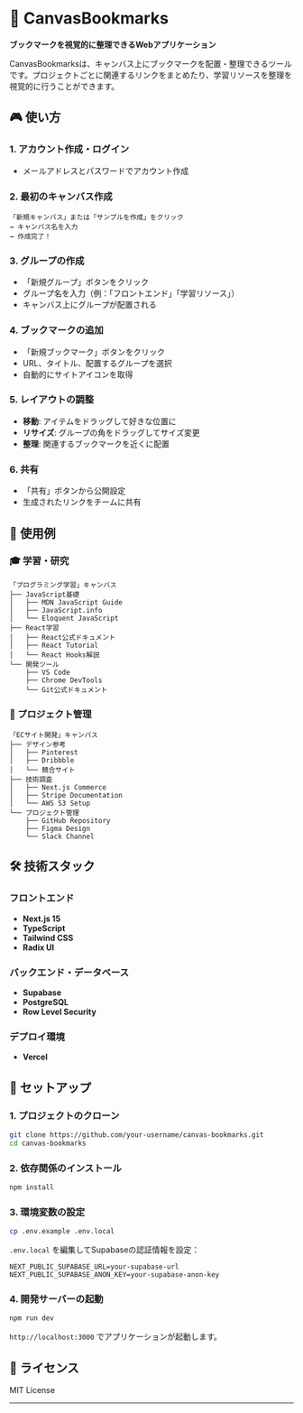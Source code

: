 # 🎨 CanvasBookmarks

**ブックマークを視覚的に整理できるWebアプリケーション**

CanvasBookmarksは、キャンバス上にブックマークを配置・整理できるツールです。プロジェクトごとに関連するリンクをまとめたり、学習リソースを整理を視覚的に行うことができます。

## 🎮 使い方

### 1. アカウント作成・ログイン
-  メールアドレスとパスワードでアカウント作成

### 2. 最初のキャンバス作成
```
「新規キャンバス」または「サンプルを作成」をクリック
→ キャンバス名を入力
→ 作成完了！
```

### 3. グループの作成
- 「新規グループ」ボタンをクリック
- グループ名を入力（例：「フロントエンド」「学習リソース」）
- キャンバス上にグループが配置される

### 4. ブックマークの追加
- 「新規ブックマーク」ボタンをクリック
- URL、タイトル、配置するグループを選択
- 自動的にサイトアイコンを取得

### 5. レイアウトの調整
- **移動**: アイテムをドラッグして好きな位置に
- **リサイズ**: グループの角をドラッグしてサイズ変更
- **整理**: 関連するブックマークを近くに配置

### 6. 共有
- 「共有」ボタンから公開設定
- 生成されたリンクをチームに共有

## 💼 使用例

### 🎓 学習・研究
```
「プログラミング学習」キャンバス
├── JavaScript基礎
│   ├── MDN JavaScript Guide
│   ├── JavaScript.info
│   └── Eloquent JavaScript
├── React学習
│   ├── React公式ドキュメント
│   ├── React Tutorial
│   └── React Hooks解説
└── 開発ツール
    ├── VS Code
    ├── Chrome DevTools
    └── Git公式ドキュメント
```

### 🚀 プロジェクト管理
```
「ECサイト開発」キャンバス
├── デザイン参考
│   ├── Pinterest
│   ├── Dribbble
│   └── 競合サイト
├── 技術調査
│   ├── Next.js Commerce
│   ├── Stripe Documentation
│   └── AWS S3 Setup
└── プロジェクト管理
    ├── GitHub Repository
    ├── Figma Design
    └── Slack Channel
```

## 🛠 技術スタック

### フロントエンド
- **Next.js 15**
- **TypeScript**
- **Tailwind CSS**
- **Radix UI**

### バックエンド・データベース
- **Supabase**
- **PostgreSQL**
- **Row Level Security**

### デプロイ環境
- **Vercel**

## 🚀 セットアップ

### 1. プロジェクトのクローン
```bash
git clone https://github.com/your-username/canvas-bookmarks.git
cd canvas-bookmarks
```

### 2. 依存関係のインストール
```bash
npm install
```

### 3. 環境変数の設定
```bash
cp .env.example .env.local
```

`.env.local` を編集してSupabaseの認証情報を設定：
```env
NEXT_PUBLIC_SUPABASE_URL=your-supabase-url
NEXT_PUBLIC_SUPABASE_ANON_KEY=your-supabase-anon-key
```

### 4. 開発サーバーの起動
```bash
npm run dev
```

`http://localhost:3000` でアプリケーションが起動します。

## 📄 ライセンス

MIT License

---